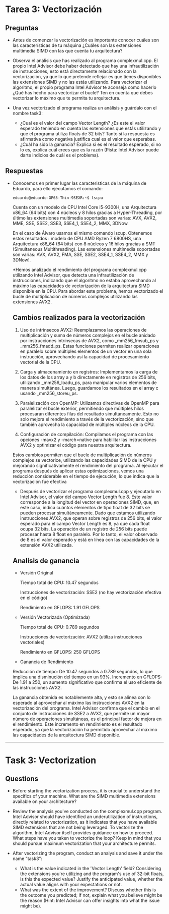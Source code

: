 # Tarea 3: Vectorización

## Preguntas
* Antes de comenzar la vectorización es importante conocer cuáles son las características de tu máquina ¿Cuáles son las extensiones multimedia SIMD con las que cuenta tu arquitectura?

* Observa el análisis que has realizado al programa complexmul.cpp. El propio Intel Advisor debe haber detectado que hay una infrautilización de instrucciones, esto está directamente relacionado con la vectorización, ya que lo que pretende reflejar es que tienes disponibles las extensiones SIMD y no las estás utilizando. Para vectorizar el algoritmo, el propio programa Intel Advisor te aconseja como hacerlo ¿Qué has hecho para vectorizar el bucle? Ten en cuenta que debes vectorizar lo máximo que te permita tu arquitectura.

* Una vez vectorizado el programa realiza un análisis y guárdalo con el nombre task3:
    * ¿Cual es el valor del campo Vector Length? ¿Es este el valor esperado teniendo en cuenta las extensiones que estás utilizando y que el programa utiliza floats de 32 bits? Tanto si la respuesta es afirmativa como negativa justifica cual es el valor que esperabas.
    * ¿Cuál ha sido la ganancia? Explica si es el resultado esperado, si no lo es, explica cuál crees que es la razón (Pista: Intel Advisor puede darte indicios de cuál es el problema).

## Respuestas
* Conocemos en primer lugar las caracteristicas de la máquina de Eduardo, para ello ejecutamos el comando:

      eduardo@eduardo-GF65-Thin-9SEXR:~$ lscpu
   

   Cuenta con un modelo de CPU Intel Core i5-9300H, una Arquitectura x86_64 (64 bits) con 4 núcleos y 8 hilos        gracias a Hyper-Threading, por último las extensiones multimedia soportadas son varias: AVX, AVX2, MME, SSE,       SSE2, SSE3, SSE4_1, SSE4_2, MMX, 3DNow.

  En el caso de Álvaro usamos el mismo comando lscup. 
  Obtenemos estos resultados : modelo de CPU AMD Ryzen 7 6800HS, una Arquitectura x86_64 (64 bits) con 8 núcleos    y 16 hilos gracias a SMT (Simultaneous Multithreading). Las extensiones 
  multimedia soportadas son varias: AVX, AVX2, FMA, SSE, SSE2, SSE4_1, SSE4_2, MMX y 3DNow!.

   *Hemos analizado el rendimiento del  programa complexmul.cpp utilizando Intel Advisor, que detecta una infrautilización de instrucciones, indicando que el algoritmo no estaba aprovechando al 
    máximo las capacidades de vectorización de la arquitectura SIMD disponible en la CPU. Para abordar este problema, hemos vectorizado el bucle de multiplicación de números complejos 
    utilizando las extensiones AVX2.
  ## Cambios realizados para la vectorización
    1. Uso de intrínsecos AVX2: 
     Reemplazamos las operaciones de multiplicación y suma de números complejos en el bucle anidado por instrucciones intrínsecas de AVX2, como _mm256_fmsub_ps y _mm256_fmadd_ps. Estas 
     funciones permiten realizar operaciones en paralelo sobre múltiples elementos de un vector en una sola instrucción, aprovechando así la capacidad de procesamiento vectorial de la CPU.

    2. Carga y almacenamiento en registros:
     Implementamos la carga de los datos de los array a y b directamente en registros de 256 bits, utilizando _mm256_loadu_ps, para manipular varios elementos de manera simultánea. Luego, 
     guardamos los resultados en el array c usando _mm256_storeu_ps.

    3. Paralelización con OpenMP:
     Utilizamos directivas de OpenMP para paralelizar el bucle exterior, permitiendo que múltiples hilos procesaran diferentes filas del resultado simultáneamente. Esto no solo mejora el 
     rendimiento a través de la vectorización, sino que también aprovecha la capacidad de múltiples núcleos de la CPU.

    4. Configuración de compilación:
     Compilamos el programa con las opciones -mavx2 y -march=native para habilitar las instrucciones AVX2 y optimizar el código para nuestra arquitectura.

     Estos cambios permiten que el bucle de multiplicación de números complejos se vectorice, utilizando las capacidades SIMD de la CPU y mejorando significativamente el rendimiento del 
     programa. Al ejecutar el programa después de aplicar estas optimizaciones, vemos una reducción considerable en el tiempo de ejecución, lo que indica que la vectorización fue efectiva

  * Después de vectorizar el programa complexmul.cpp y ejecutarlo en Intel Advisor, el valor del campo Vector Length fue 8. Este valor corresponde a la longitud del vector en operaciones SIMD,
   que, en este caso, indica cuántos elementos de tipo float de 32 bits se pueden procesar simultáneamente.
   Dado que estamos utilizando instrucciones AVX2, que operan sobre registros de 256 bits, el valor esperado para el campo Vector Length es 8, ya que cada float ocupa 32 bits. La operación de 
   un registro de 256 bits puede procesar hasta 8 float en paralelo. Por lo tanto, el valor observado de 8 es el valor esperado y está en línea con las capacidades de la extensión AVX2 
   utilizada.

  ## Analísis de ganancia
   * Versión Original
  
      Tiempo total de CPU: 10.47 segundos
  
      Instrucciones de vectorización: SSE2 (no hay vectorización efectiva en el código)
  
      Rendimiento en GFLOPS: 1.91 GFLOPS
  
   * Versión Vectorizada (Optimizada)
  
     Tiempo total de CPU: 0.789 segundos
     
     Instrucciones de vectorización: AVX2 (utiliza instrucciones vectoriales)
     
     Rendimiento en GFLOPS: 250 GFLOPS
     
   * Ganancia de Rendimiento
  
    Reducción de tiempo: De 10.47 segundos a 0.789 segundos, lo que implica una disminución del tiempo en un 93%.
    Incremento en GFLOPS: De 1.91 a 250, un aumento significativo que confirma el uso eficiente de las instrucciones AVX2.

    La ganancia obtenida es notablemente alta, y esto se alinea con lo esperado al aprovechar al máximo las instrucciones AVX2 en la vectorización del programa. Intel Advisor confirma que el 
    cambio en el conjunto de instrucciones de SSE2 a AVX2, que permite un mayor número de operaciones simultáneas, es el principal factor de mejora en el rendimiento.
    Este incremento en rendimiento es el resultado esperado, ya que la vectorización ha permitido aprovechar al máximo las capacidades de la arquitectura SIMD disponible.







  
    
  
-----

# Task 3: Vectorization

## Questions

* Before starting the vectorization process, it is crucial to understand the specifics of your machine. What are the SIMD multimedia extensions available on your architecture?
* Review the analysis you've conducted on the complexmul.cpp program. Intel Advisor should have identified an underutilization of instructions, directly related to vectorization, as it indicates that you have available SIMD extensions that are not being leveraged. To vectorize the algorithm, Intel Advisor itself provides guidance on how to proceed. What steps have you taken to vectorize the loop? Keep in mind that you should pursue maximum vectorization that your architecture permits.

* After vectorizing the program, conduct an analysis and save it under the name "task3":
   * What is the value indicated in the 'Vector Length' field? Considering the extensions you're utilizing and the program's use of 32-bit floats, is this the expected value? Justify the anticipated value, whether the actual value aligns with your expectations or not.
   * What was the extent of the improvement? Discuss whether this is the outcome you predicted; if not, explain what you believe might be the reason (Hint: Intel Advisor can offer insights into what the issue might be).
